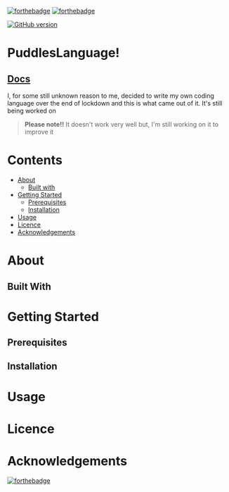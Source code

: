 [![forthebadge](https://forthebadge.com/images/badges/made-with-python.svg)](https://forthebadge.com)
[![forthebadge](https://forthebadge.com/images/badges/powered-by-water.svg)](https://forthebadge.com)  

[![GitHub version](https://badge.fury.io/gh/RosiePuddles%2FPuddlesLanguage.svg)](https://badge.fury.io/gh/RosiePuddles%2FPuddlesLanguage)

# PuddlesLanguage!  

## [Docs](https://github.com/RosiePuddles/PuddlesLanguage/wiki)

I, for some still unknown reason to me, decided to write my own coding language over the end of lockdown and this is what came out of it. It's still being worked on  
> **Please note!!** It doesn't work very well but, I'm still working on it to improve it  
# Contents  
- [About](#about)
  - [Built with](#built-with)
- [Getting Started](#getting-started)
  - [Prerequisites](#prerequisites)
  - [Installation](#installation)
- [Usage](#Usage)
- [Licence](#licence)
- [Acknowledgements](#Acknowledgements)

# About

## Built With

# Getting Started

## Prerequisites

## Installation

# Usage

# Licence

# Acknowledgements

[![forthebadge](https://forthebadge.com/images/badges/cc-0.svg)](https://forthebadge.com)

[issues-shield]: https://img.shields.io/github/issues/othneildrew/Best-README-Template.svg?style=flat-square
[issues-url]: https://github.com/RosiePuddles/PuddlesLanguage/issues
